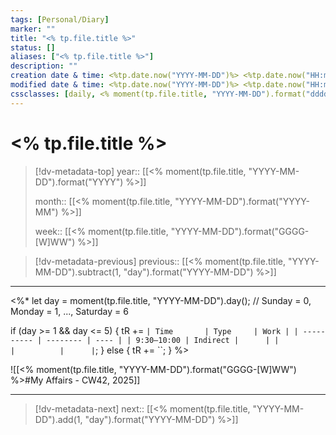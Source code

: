 ```yaml
---
tags: [Personal/Diary]
marker: ""
title: "<% tp.file.title %>"
status: []
aliases: ["<% tp.file.title %>"]
description: ""
creation date & time: <%tp.date.now("YYYY-MM-DD")%> <%tp.date.now("HH:mm")%>
modified date & time: <%tp.date.now("YYYY-MM-DD")%> <%tp.date.now("HH:mm")%>
cssclasses: [daily, <% moment(tp.file.title, "YYYY-MM-DD").format("dddd").toLowerCase() %>]
---
```


# <% tp.file.title %>

> [!dv-metadata-top]
> year:: [[<% moment(tp.file.title, "YYYY-MM-DD").format("YYYY") %>]]
> 
> month:: [[<% moment(tp.file.title, "YYYY-MM-DD").format("YYYY-MM") %>]]
> 
> week:: [[<% moment(tp.file.title, "YYYY-MM-DD").format("GGGG-[W]WW") %>]]

> [!dv-metadata-previous]
> previous:: [[<% moment(tp.file.title, "YYYY-MM-DD").subtract(1, "day").format("YYYY-MM-DD") %>]]

- - -
 
<%*
let day = moment(tp.file.title, "YYYY-MM-DD").day(); // Sunday = 0, Monday = 1, ..., Saturday = 6

if (day >= 1 && day <= 5) {
    tR += `| Time       | Type     | Work |
| ---------- | -------- | ---- |
| 9:30–10:00 | Indirect |      |
|            |          |      |`;
} else {
    tR += ``;
}
%>

![[<% moment(tp.file.title, "YYYY-MM-DD").format("GGGG-[W]WW") %>#My Affairs - CW42, 2025]]

- - -

> [!dv-metadata-next]
> next:: [[<% moment(tp.file.title, "YYYY-MM-DD").add(1, "day").format("YYYY-MM-DD") %>]]
